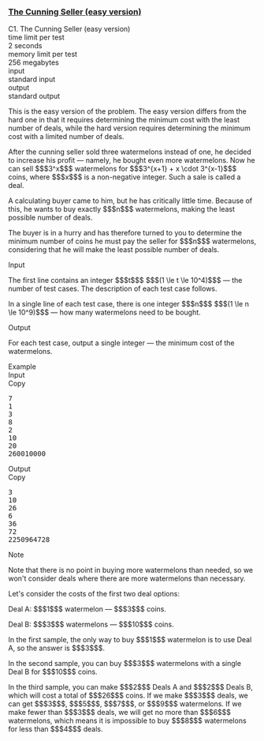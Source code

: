 <h3><a href="https://codeforces.com/contest/2132/problem/C1" target="_blank" rel="noopener noreferrer">The Cunning Seller (easy version)</a></h3>

<div class="header"><div class="title">C1. The Cunning Seller (easy version)</div><div class="time-limit"><div class="property-title">time limit per test</div>2 seconds</div><div class="memory-limit"><div class="property-title">memory limit per test</div>256 megabytes</div><div class="input-file input-standard"><div class="property-title">input</div>standard input</div><div class="output-file output-standard"><div class="property-title">output</div>standard output</div></div><div><p><span class="tex-font-style-it">This is the easy version of the problem. The easy version differs from the hard one in that it requires determining the minimum cost with the least number of deals, while the hard version requires determining the minimum cost with a limited number of deals.</span></p><p>After the cunning seller sold three watermelons instead of one, he decided to increase his profit — namely, he bought even more watermelons. Now he can sell $$$3^x$$$ watermelons for $$$3^{x+1} + x \cdot 3^{x-1}$$$ coins, where $$$x$$$ is a non-negative integer. Such a sale is called a deal.</p><p>A calculating buyer came to him, but he has critically little time. Because of this, he wants to buy exactly $$$n$$$ watermelons, making the <span class="tex-font-style-bf">least</span> possible number of deals.</p><p>The buyer is in a hurry and has therefore turned to you to determine the minimum number of coins he must pay the seller for $$$n$$$ watermelons, considering that he will make the <span class="tex-font-style-bf">least</span> possible number of deals.</p></div><div class="input-specification"><div class="section-title">Input</div><p>The first line contains an integer $$$t$$$ $$$(1 \le t \le 10^4)$$$ — the number of test cases. The description of each test case follows.</p><p>In a single line of each test case, there is one integer $$$n$$$ $$$(1 \le n \le 10^9)$$$ — how many watermelons need to be bought.</p></div><div class="output-specification"><div class="section-title">Output</div><p>For each test case, output a single integer — the minimum cost of the watermelons.</p></div><div class="sample-tests"><div class="section-title">Example</div><div class="sample-test"><div class="input"><div class="title">Input<div title="Copy" data-clipboard-target="#id0024594966139591967" id="id004334256973558547" class="input-output-copier">Copy</div></div><pre id="id0024594966139591967"><div class="test-example-line test-example-line-even test-example-line-0">7</div><div class="test-example-line test-example-line-odd test-example-line-1">1</div><div class="test-example-line test-example-line-even test-example-line-2">3</div><div class="test-example-line test-example-line-odd test-example-line-3">8</div><div class="test-example-line test-example-line-even test-example-line-4">2</div><div class="test-example-line test-example-line-odd test-example-line-5">10</div><div class="test-example-line test-example-line-even test-example-line-6">20</div><div class="test-example-line test-example-line-odd test-example-line-7">260010000</div></pre></div><div class="output"><div class="title">Output<div title="Copy" data-clipboard-target="#id00915460673324528" id="id004925787424267326" class="input-output-copier">Copy</div></div><pre id="id00915460673324528">3
10
26
6
36
72
2250964728
</pre></div></div></div><div class="note"><div class="section-title">Note</div><p>Note that there is no point in buying more watermelons than needed, so we won't consider deals where there are more watermelons than necessary.</p><p>Let's consider the costs of the first two deal options:</p><p>Deal A: $$$1$$$ watermelon — $$$3$$$ coins.</p><p>Deal B: $$$3$$$ watermelons — $$$10$$$ coins.</p><p>In the first sample, the only way to buy $$$1$$$ watermelon is to use Deal A, so the answer is $$$3$$$.</p><p>In the second sample, you can buy $$$3$$$ watermelons with a single Deal B for $$$10$$$ coins.</p><p>In the third sample, you can make $$$2$$$ Deals A and $$$2$$$ Deals B, which will cost a total of $$$26$$$ coins. If we make $$$3$$$ deals, we can get $$$3$$$, $$$5$$$, $$$7$$$, or $$$9$$$ watermelons. If we make fewer than $$$3$$$ deals, we will get no more than $$$6$$$ watermelons, which means it is impossible to buy $$$8$$$ watermelons for less than $$$4$$$ deals.</p></div>